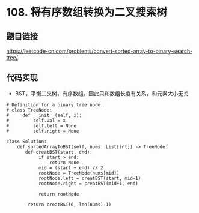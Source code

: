 # 108. 将有序数组转换为二叉搜索树

## 题目链接

https://leetcode-cn.com/problems/convert-sorted-array-to-binary-search-tree/

## 代码实现

- BST，平衡二叉树，有序数组，因此只和数组长度有关系，和元素大小无关

```python3
# Definition for a binary tree node.
# class TreeNode:
#     def __init__(self, x):
#         self.val = x
#         self.left = None
#         self.right = None

class Solution:
    def sortedArrayToBST(self, nums: List[int]) -> TreeNode:
       def creatBST(start, end):
       		if start > end:
       			return None
       		mid = (start + end) // 2
       		rootNode = TreeNode(nums[mid])
       		rootNode.left = creatBST(start, mid-1)
       		rootNode.right = creatBST(mid+1, end)
       		
       		return rootNode
       	
       	return creatBST(0, len(nums)-1) 
```

